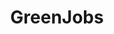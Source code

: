 ---
title: GreenJobs
url: 'https://greenjobs.com'
countries:
  - us
  - ca
  - gb
categories:
  - 1fcc2840-32ba-44fb-9b99-efe4d1397ff4
tags:
  - jobs
description: >-
  Site advertising a wide variety of green jobs to enhance your environmental
  career.
image: null
blueprint: action

---